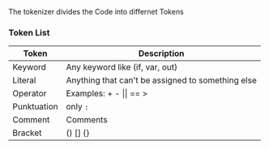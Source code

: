 The tokenizer divides the Code into differnet Tokens

### Token List

| Token       | Description                                       |
| ----------- | ------------------------------------------------- |
| Keyword     | Any keyword like (if, var, out)                   |
| Literal     | Anything that can't be assigned to something else |
| Operator    | Examples: + - \|\| == >                           |
| Punktuation | only `:`                                          |
| Comment     | Comments                                          |
| Bracket     | () \[] {}                                         |
